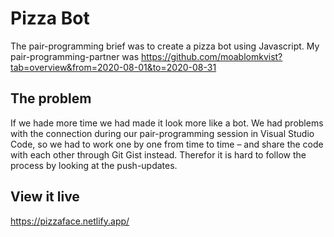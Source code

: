 # Pizza Bot

The pair-programming brief was to create a pizza bot using Javascript. My pair-programming-partner was https://github.com/moablomkvist?tab=overview&from=2020-08-01&to=2020-08-31

## The problem

If we hade more time we had made it look more like a bot. We had problems with the connection during our pair-programming session in Visual Studio Code, so we had to work one by one from time to time – and share the code with each other through Git Gist instead. Therefor it is hard to follow the process by looking at the push-updates.

## View it live

https://pizzaface.netlify.app/
